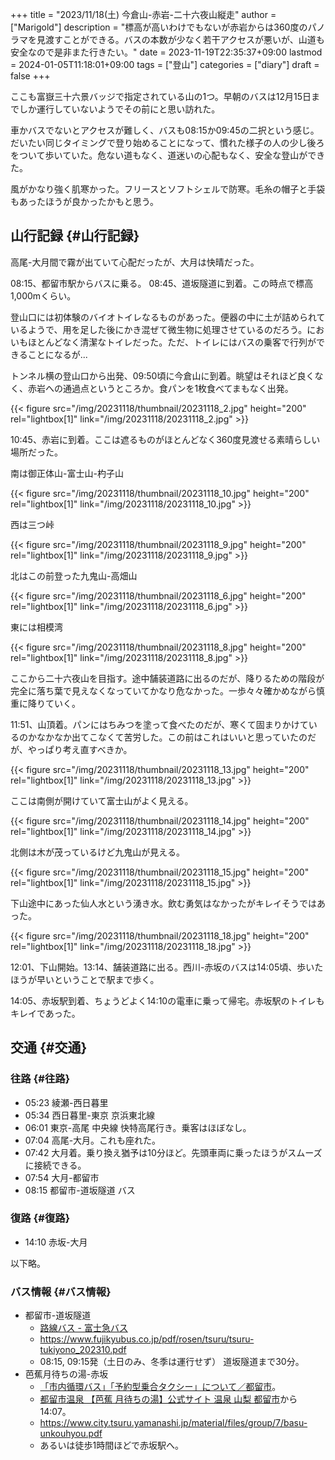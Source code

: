 +++
title = "2023/11/18(土) 今倉山-赤岩-二十六夜山縦走"
author = ["Marigold"]
description = "標高が高いわけでもないが赤岩からは360度のパノラマを見渡すことができる。バスの本数が少なく若干アクセスが悪いが、山道も安全なので是非また行きたい。"
date = 2023-11-19T22:35:37+09:00
lastmod = 2024-01-05T11:18:01+09:00
tags = ["登山"]
categories = ["diary"]
draft = false
+++

ここも富嶽三十六景バッジで指定されている山の1つ。早朝のバスは12月15日までしか運行していないようでその前にと思い訪れた。

車かバスでないとアクセスが難しく、バスも08:15か09:45の二択という感じ。だいたい同じタイミングで登り始めることになって、慣れた様子の人の少し後ろをついて歩いていた。危ない道もなく、道迷いの心配もなく、安全な登山ができた。

風がかなり強く肌寒かった。フリースとソフトシェルで防寒。毛糸の帽子と手袋もあったほうが良かったかもと思う。


## 山行記録 {#山行記録}

高尾-大月間で霧が出ていて心配だったが、大月は快晴だった。

08:15、都留市駅からバスに乗る。
08:45、道坂隧道に到着。この時点で標高1,000mくらい。

登山口には初体験のバイオトイレなるものがあった。便器の中に土が詰められているようで、用を足した後にかき混ぜて微生物に処理させているのだろう。においもほとんどなく清潔なトイレだった。ただ、トイレにはバスの乗客で行列ができることになるが...

トンネル横の登山口から出発、09:50頃に今倉山に到着。眺望はそれほど良くなく、赤岩への通過点というところか。食パンを1枚食べてまもなく出発。

{{< figure src="/img/20231118/thumbnail/20231118_2.jpg" height="200" rel="lightbox[1]" link="/img/20231118/20231118_2.jpg" >}}

10:45、赤岩に到着。ここは遮るものがほとんどなく360度見渡せる素晴らしい場所だった。

南は御正体山-富士山-杓子山

{{< figure src="/img/20231118/thumbnail/20231118_10.jpg" height="200" rel="lightbox[1]" link="/img/20231118/20231118_10.jpg" >}}

西は三つ峠

{{< figure src="/img/20231118/thumbnail/20231118_9.jpg" height="200" rel="lightbox[1]" link="/img/20231118/20231118_9.jpg" >}}

北はこの前登った九鬼山-高畑山

{{< figure src="/img/20231118/thumbnail/20231118_6.jpg" height="200" rel="lightbox[1]" link="/img/20231118/20231118_6.jpg" >}}

東には相模湾

{{< figure src="/img/20231118/thumbnail/20231118_8.jpg" height="200" rel="lightbox[1]" link="/img/20231118/20231118_8.jpg" >}}

ここから二十六夜山を目指す。途中舗装道路に出るのだが、降りるための階段が完全に落ち葉で見えなくなっていてかなり危なかった。一歩々々確かめながら慎重に降りていく。

11:51、山頂着。パンにはちみつを塗って食べたのだが、寒くて固まりかけているのかなかなか出てこなくて苦労した。この前はこれはいいと思っていたのだが、やっぱり考え直すべきか。

{{< figure src="/img/20231118/thumbnail/20231118_13.jpg" height="200" rel="lightbox[1]" link="/img/20231118/20231118_13.jpg" >}}

ここは南側が開けていて富士山がよく見える。

{{< figure src="/img/20231118/thumbnail/20231118_14.jpg" height="200" rel="lightbox[1]" link="/img/20231118/20231118_14.jpg" >}}

北側は木が茂っているけど九鬼山が見える。

{{< figure src="/img/20231118/thumbnail/20231118_15.jpg" height="200" rel="lightbox[1]" link="/img/20231118/20231118_15.jpg" >}}

下山途中にあった仙人水という湧き水。飲む勇気はなかったがキレイそうではあった。

{{< figure src="/img/20231118/thumbnail/20231118_18.jpg" height="200" rel="lightbox[1]" link="/img/20231118/20231118_18.jpg" >}}

12:01、下山開始。13:14、舗装道路に出る。西川-赤坂のバスは14:05頃、歩いたほうが早いということで駅まで歩く。

14:05、赤坂駅到着、ちょうどよく14:10の電車に乗って帰宅。赤坂駅のトイレもキレイであった。


## 交通 {#交通}


### 往路 {#往路}

-   05:23 綾瀬-西日暮里
-   05:34 西日暮里-東京 京浜東北線
-   06:01 東京-高尾 中央線 快特高尾行き。乗客はほぼなし。
-   07:04 高尾-大月。これも座れた。
-   07:42 大月着。乗り換え猶予は10分ほど。先頭車両に乗ったほうがスムーズに接続できる。
-   07:54 大月-都留市
-   08:15 都留市-道坂隧道 バス


### 復路 {#復路}

-   14:10 赤坂-大月

以下略。


### バス情報 {#バス情報}

-   都留市-道坂隧道
    -   [路線バス - 富士急バス](https://www.fujikyubus.co.jp/regular/#section-4)
    -   <https://www.fujikyubus.co.jp/pdf/rosen/tsuru/tsuru-tukiyono_202310.pdf>
    -   08:15, 09:15発（土日のみ、冬季は運行せず） 道坂隧道まで30分。
-   芭蕉月待ちの湯-赤坂
    -   [「市内循環バス」「予約型乗合タクシー」について／都留市](https://www.city.tsuru.yamanashi.jp/soshiki/chiikikankyou/chiikishinkou_t/2_1/612.html)。
    -   [都留市温泉 【芭蕉 月待ちの湯】公式サイト 温泉 山梨 都留市](https://www.tsukimachi-onsen.com/)から14:07。
    -   <https://www.city.tsuru.yamanashi.jp/material/files/group/7/basu-unkouhyou.pdf>
    -   あるいは徒歩1時間ほどで赤坂駅へ。
